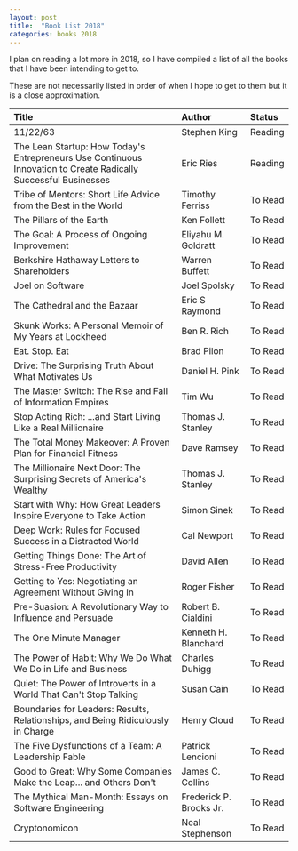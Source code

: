 ```yaml
---
layout: post
title:  "Book List 2018"
categories: books 2018
---
```


I plan on reading a lot more in 2018, so I have compiled a list of all the books that I have been intending to get to.

These are not necessarily listed in order of when I hope to get to them but it is a close approximation.

<!--more-->

| Title | Author | Status |
| :-----| :-------| :----- |
| 11/22/63 | Stephen King | Reading |
| The Lean Startup: How Today's Entrepreneurs Use Continuous Innovation to Create Radically Successful Businesses	| Eric Ries | Reading |
| Tribe of Mentors: Short Life Advice from the Best in the World | Timothy Ferriss | To Read |
| The Pillars of the Earth | Ken Follett | To Read |
| The Goal: A Process of Ongoing Improvement | Eliyahu M. Goldratt | To Read |
| Berkshire Hathaway Letters to Shareholders | Warren Buffett | To Read |
| Joel on Software | Joel Spolsky | To Read |
| The Cathedral and the Bazaar | Eric S Raymond | To Read |
| Skunk Works: A Personal Memoir of My Years at Lockheed | Ben R. Rich | To Read |
| Eat. Stop. Eat | Brad Pilon | To Read |
| Drive: The Surprising Truth About What Motivates Us | Daniel H. Pink | To Read |
| The Master Switch: The Rise and Fall of Information Empires | Tim Wu | To Read |
| Stop Acting Rich: ...and Start Living Like a Real Millionaire | Thomas J. Stanley | To Read |
| The Total Money Makeover: A Proven Plan for Financial Fitness | Dave Ramsey | To Read |
| The Millionaire Next Door: The Surprising Secrets of America's Wealthy | Thomas J. Stanley | To Read |
| Start with Why: How Great Leaders Inspire Everyone to Take Action | Simon Sinek | To Read |
| Deep Work: Rules for Focused Success in a Distracted World | Cal Newport | To Read |
| Getting Things Done: The Art of Stress-Free Productivity | David Allen | To Read |
| Getting to Yes: Negotiating an Agreement Without Giving In | Roger Fisher | To Read |
| Pre-Suasion: A Revolutionary Way to Influence and Persuade | Robert B. Cialdini | To Read |
| The One Minute Manager | Kenneth H. Blanchard | To Read |
| The Power of Habit: Why We Do What We Do in Life and Business | Charles Duhigg | To Read |
| Quiet: The Power of Introverts in a World That Can't Stop Talking | Susan Cain | To Read |
| Boundaries for Leaders: Results, Relationships, and Being Ridiculously in Charge | Henry Cloud | To Read |
| The Five Dysfunctions of a Team: A Leadership Fable | Patrick Lencioni | To Read |
| Good to Great: Why Some Companies Make the Leap... and Others Don't | James C. Collins | To Read |
| The Mythical Man-Month: Essays on Software Engineering | Frederick P. Brooks Jr. | To Read |
| Cryptonomicon | Neal Stephenson | To Read |
